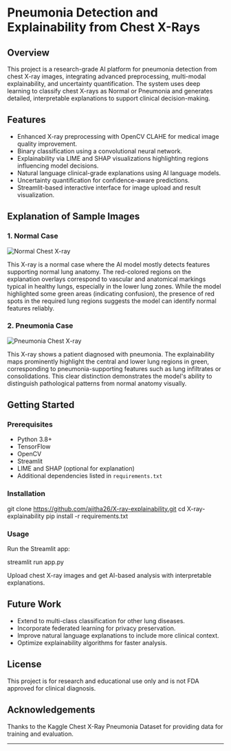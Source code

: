 # Pneumonia Detection and Explainability from Chest X-Rays

## Overview

This project is a research-grade AI platform for pneumonia detection from chest X-ray images, integrating advanced preprocessing, multi-modal explainability, and uncertainty quantification. The system uses deep learning to classify chest X-rays as Normal or Pneumonia and generates detailed, interpretable explanations to support clinical decision-making.

## Features

- Enhanced X-ray preprocessing with OpenCV CLAHE for medical image quality improvement.
- Binary classification using a convolutional neural network.
- Explainability via LIME and SHAP visualizations highlighting regions influencing model decisions.
- Natural language clinical-grade explanations using AI language models.
- Uncertainty quantification for confidence-aware predictions.
- Streamlit-based interactive interface for image upload and result visualization.

## Explanation of Sample Images

### 1. Normal Case

![Normal Chest X-ray](./n.jpg)

This X-ray is a normal case where the AI model mostly detects features supporting normal lung anatomy. The red-colored regions on the explanation overlays correspond to vascular and anatomical markings typical in healthy lungs, especially in the lower lung zones. While the model highlighted some green areas (indicating confusion), the presence of red spots in the required lung regions suggests the model can identify normal features reliably.

### 2. Pneumonia Case

![Pneumonia Chest X-ray](./pneumonia.jpg)

This X-ray shows a patient diagnosed with pneumonia. The explainability maps prominently highlight the central and lower lung regions in green, corresponding to pneumonia-supporting features such as lung infiltrates or consolidations. This clear distinction demonstrates the model's ability to distinguish pathological patterns from normal anatomy visually.

## Getting Started

### Prerequisites

- Python 3.8+
- TensorFlow
- OpenCV
- Streamlit
- LIME and SHAP (optional for explanation)
- Additional dependencies listed in `requirements.txt`

### Installation

git clone https://github.com/ajitha26/X-ray-explainability.git
cd X-ray-explainability
pip install -r requirements.txt

### Usage

Run the Streamlit app:

streamlit run app.py


Upload chest X-ray images and get AI-based analysis with interpretable explanations.

## Future Work

- Extend to multi-class classification for other lung diseases.
- Incorporate federated learning for privacy preservation.
- Improve natural language explanations to include more clinical context.
- Optimize explainability algorithms for faster analysis.

## License

This project is for research and educational use only and is not FDA approved for clinical diagnosis.

## Acknowledgements

Thanks to the Kaggle Chest X-Ray Pneumonia Dataset for providing data for training and evaluation.

---


